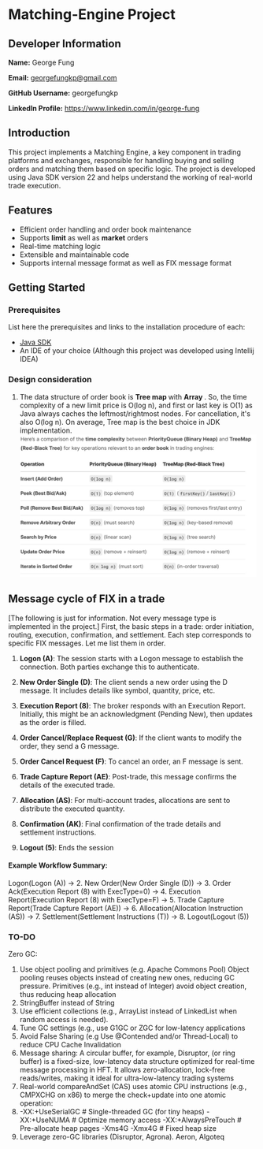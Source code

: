 # Matching-Engine Project

## Developer Information

**Name:** George Fung

**Email:** georgefungkp@gmail.com

**GitHub Username:** georgefungkp

**LinkedIn Profile:** https://www.linkedin.com/in/george-fung

## Introduction

This project implements a Matching Engine, a key component in trading platforms and exchanges, responsible for handling buying and selling orders and matching them based on specific logic. The project is developed using Java SDK version 22 and helps understand the working of real-world trade execution.

## Features

 - Efficient order handling and order book maintenance
 - Supports **limit** as well as **market** orders
 - Real-time matching logic
 - Extensible and maintainable code
 - Supports internal message format as well as FIX message format

## Getting Started

### Prerequisites

List here the prerequisites and links to the installation procedure of each:

- [Java SDK](https://www.oracle.com/java/technologies/downloads/)
- An IDE of your choice (Although this project was developed using Intellij IDEA)

### Design consideration
1. The data structure of order book is <b> Tree map </b> with <b> Array </b>. So, the time complexity of a new limit price is O(log n), and first or last key is O(1) as Java always caches the leftmost/rightmost nodes. For cancellation, it's also O(log n). On average, Tree map is the best choice in JDK implementation.
![Why TreeMap?](https://github.com/georgefungkp/Matching-Engine/blob/main/PQvsTreeMap.jpg)


## Message cycle of FIX in a trade 
[The following is just for information. Not every message type is implemented in the project.]
First, the basic steps in a trade: order initiation, routing, execution, confirmation, and settlement. Each step corresponds to specific FIX messages. Let me list them in order.

1. **Logon (A)**: The session starts with a Logon message to establish the connection. Both parties exchange this to authenticate.

2. **New Order Single (D)**: The client sends a new order using the D message. It includes details like symbol, quantity, price, etc.

3. **Execution Report (8)**: The broker responds with an Execution Report. Initially, this might be an acknowledgment (Pending New), then updates as the order is filled.

4. **Order Cancel/Replace Request (G)**: If the client wants to modify the order, they send a G message.

5. **Order Cancel Request (F)**: To cancel an order, an F message is sent.

6. **Trade Capture Report (AE)**: Post-trade, this message confirms the details of the executed trade.

7. **Allocation (AS)**: For multi-account trades, allocations are sent to distribute the executed quantity.

8. **Confirmation (AK)**: Final confirmation of the trade details and settlement instructions.

9. **Logout (5)**: Ends the session

#### Example Workflow Summary:
Logon(Logon (A)) → 2. New Order(New Order Single (D)) → 3. Order Ack(Execution Report (8) with ExecType=0)
→ 4. Execution Report(Execution Report (8) with ExecType=F) → 5. Trade Capture Report(Trade Capture Report (AE))
→ 6. Allocation(Allocation Instruction (AS)) → 7. Settlement(Settlement Instructions (T)) → 8. Logout(Logout (5))

### TO-DO
Zero GC: 
1. Use object pooling and primitives (e.g. Apache Commons Pool)
Object pooling reuses objects instead of creating new ones, reducing GC pressure.
Primitives (e.g., int instead of Integer) avoid object creation, thus reducing heap allocation
2. StringBuffer instead of String
3. Use efficient collections (e.g., ArrayList instead of LinkedList when random access is needed).
4. Tune GC settings (e.g., use G1GC or ZGC for low-latency applications
5. Avoid False Sharing (e.g Use @Contended and/or Thread-Local) to reduce CPU Cache Invalidation
6. Message sharing: A circular buffer, for example, Disruptor, (or ring buffer) is a fixed-size, low-latency data structure optimized for real-time message processing in HFT. It allows zero-allocation, lock-free reads/writes, making it ideal for ultra-low-latency trading systems
7. Real-world compareAndSet (CAS) uses atomic CPU instructions (e.g., CMPXCHG on x86) to merge the check+update into one atomic operation:
8. -XX:+UseSerialGC # Single-threaded GC (for tiny heaps)
-XX:+UseNUMA # Optimize memory access
-XX:+AlwaysPreTouch # Pre-allocate heap pages
-Xms4G -Xmx4G # Fixed heap size
9. Leverage zero-GC libraries (Disruptor, Agrona). Aeron, Algoteq